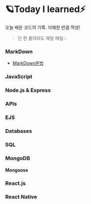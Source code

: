 # 🪐Today I learned⚡
오늘 배운 코드의 기록.
이해한 만큼 작성!

> 단 한 줄이라도 매일 매일💥

### MarkDown
- [MarkDown문법](https://github.com/mochapoke/TIL/blob/main/MarkDown/grammar.md)
### JavaScript
### Node.js & Express
### APIs
### EJS
### Databases
### SQL
### MongoDB
#### Mongoose
### React.js
### React Native
